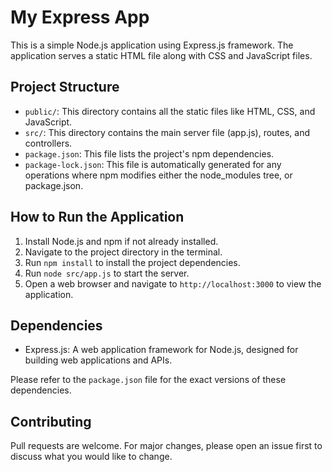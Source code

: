 # My Express App

This is a simple Node.js application using Express.js framework. The application serves a static HTML file along with CSS and JavaScript files.

## Project Structure

- `public/`: This directory contains all the static files like HTML, CSS, and JavaScript.
- `src/`: This directory contains the main server file (app.js), routes, and controllers.
- `package.json`: This file lists the project's npm dependencies.
- `package-lock.json`: This file is automatically generated for any operations where npm modifies either the node_modules tree, or package.json.

## How to Run the Application

1. Install Node.js and npm if not already installed.
2. Navigate to the project directory in the terminal.
3. Run `npm install` to install the project dependencies.
4. Run `node src/app.js` to start the server.
5. Open a web browser and navigate to `http://localhost:3000` to view the application.

## Dependencies

- Express.js: A web application framework for Node.js, designed for building web applications and APIs.

Please refer to the `package.json` file for the exact versions of these dependencies.

## Contributing

Pull requests are welcome. For major changes, please open an issue first to discuss what you would like to change.